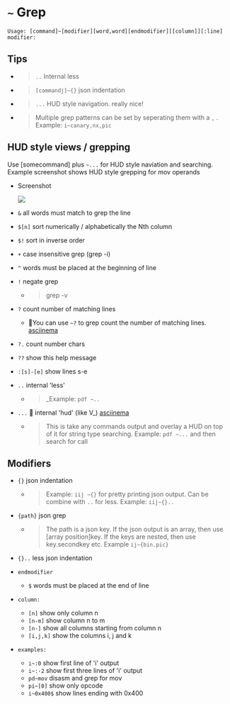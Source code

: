 <!-- TITLE: ~ Grep -->

#  `~` Grep


```
Usage: [command]~[modifier][word,word][endmodifier][[column]][:line]
modifier:
```


## Tips
  - > `..` Internal less
  
  - > `[commandj]~{}` json indentation
  
  - > `...` HUD style navigation. really nice!
  
  - > Multiple grep patterns can be set by seperating them with a `,` . Example: `i~canary,nx,pic`
## HUD style views / grepping

  Use [somecommand] plus `~...` for HUD style naviation and searching. Example screenshot shows HUD style grepping for mov operands

  - Screenshot

    ![](/uploads/grep-hud-png.png)


- `&` all words must match to grep the line
- `$[n]` sort numerically / alphabetically the Nth column
- `$!` sort in inverse order
- `+` case insensitive grep (grep -i)
- `^` words must be placed at the beginning of line
- `!` negate grep

   - > grep -v 

- `?` count number of matching lines
	- 🚀You can use `~?` to grep count the number of matching lines. [asciinema](https://asciinema.org/a/2VJyasN4BBMX1HoAaXXW1nP6h)
- `?.` count number chars
- `??` show this help message
- `:[s]-[e]` show lines s-e
- `..` internal 'less'

   - > _Example: `pdf ~..` 

- `...` 🚀 internal 'hud' (like V_) [asciinema](https://asciinema.org/a/KdW2Lh8hjyHytcqGnyN9bXNDY)
   - > This is take any commands output and overlay a HUD on top of it for string type searching. Example: `pdf ~...` and then search for call

## Modifiers

- `{}` json indentation

    - > Example: `iij ~{}` for pretty printing json output. Can be combine with `..` for less. Example: `iij~{}..`

- `{path}` json grep

   - > The path is a json key. If the json output is an array, then use [array position]key. If the keys are nested, then use key.secondkey etc. Example `ij~{bin.pic}` 

- `{}..` less json indentation
- `endmodifier`
  - `$` words must be placed at the end of line
- `column:`
  - `[n]` show only column n
  - `[n-m]` show column n to m
  - `[n-]` show all columns starting from column n
  - `[i,j,k]` show the columns i, j and k
- `examples:`
  - `i~:0` show first line of 'i' output
  - `i~:-2` show first three lines of 'i' output
  - `pd~mov` disasm and grep for mov
  - `pi~[0]` show only opcode
  - `i~0x400$` show lines ending with 0x400
